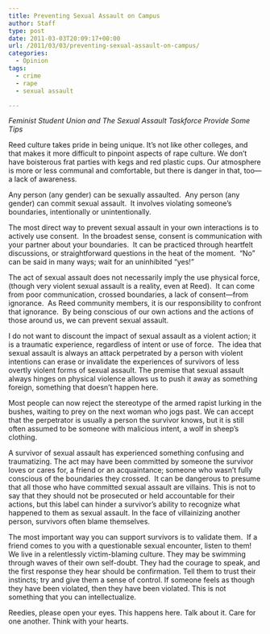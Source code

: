 ```yaml
---
title: Preventing Sexual Assault on Campus
author: Staff
type: post
date: 2011-03-03T20:09:17+00:00
url: /2011/03/03/preventing-sexual-assault-on-campus/
categories:
  - Opinion
tags:
  - crime
  - rape
  - sexual assault

---
```

_Feminist Student Union and The Sexual Assault Taskforce Provide Some Tips_

Reed culture takes pride in being unique. It’s not like other colleges, and that makes it more difficult to pinpoint aspects of rape culture. We don’t have boisterous frat parties with kegs and red plastic cups. Our atmosphere is more or less communal and comfortable, but there is danger in that, too—a lack of awareness.

Any person (any gender) can be sexually assaulted.  Any person (any gender) can commit sexual assault.  It involves violating someone’s boundaries, intentionally or unintentionally.

The most direct way to prevent sexual assault in your own interactions is to actively use consent.  In the broadest sense, consent is communication with your partner about your boundaries.  It can be practiced through heartfelt discussions, or straightforward questions in the heat of the moment.  “No” can be said in many ways; wait for an uninhibited “yes!”

The act of sexual assault does not necessarily imply the use physical force, (though very violent sexual assault is a reality, even at Reed).  It can come from poor communication, crossed boundaries, a lack of consent—from ignorance.  As Reed community members, it is our responsibility to confront that ignorance.  By being conscious of our own actions and the actions of those around us, we can prevent sexual assault.

I do not want to discount the impact of sexual assault as a violent action; it is a traumatic experience, regardless of intent or use of force.  The idea that sexual assault is always an attack perpetrated by a person with violent intentions can erase or invalidate the experiences of survivors of less overtly violent forms of sexual assault. The premise that sexual assault always hinges on physical violence allows us to push it away as something foreign, something that doesn’t happen here.

Most people can now reject the stereotype of the armed rapist lurking in the bushes, waiting to prey on the next woman who jogs past. We can accept that the perpetrator is usually a person the survivor knows, but it is still often assumed to be someone with malicious intent, a wolf in sheep’s clothing.

A survivor of sexual assault has experienced something confusing and traumatizing. The act may have been committed by someone the survivor loves or cares for, a friend or an acquaintance; someone who wasn’t fully conscious of the boundaries they crossed.  It can be dangerous to presume that all those who have committed sexual assault are villains. This is not to say that they should not be prosecuted or held accountable for their actions, but this label can hinder a survivor’s ability to recognize what happened to them as sexual assault. In the face of villainizing another person, survivors often blame themselves.

The most important way you can support survivors is to validate them.  If a friend comes to you with a questionable sexual encounter, listen to them!  We live in a relentlessly victim-blaming culture. They may be swimming through waves of their own self-doubt. They had the courage to speak, and the first response they hear should be confirmation. Tell them to trust their instincts; try and give them a sense of control. If someone feels as though they have been violated, then they have been violated. This is not something that you can intellectualize.

Reedies, please open your eyes. This happens here. Talk about it. Care for one another. Think with your hearts.